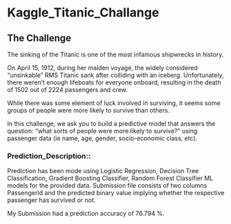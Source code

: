 # Kaggle_Titanic_Challange

## The Challenge

The sinking of the Titanic is one of the most infamous shipwrecks in history.

On April 15, 1912, during her maiden voyage, the widely considered “unsinkable” RMS Titanic sank after colliding with an iceberg. Unfortunately, there weren’t enough lifeboats for everyone onboard, resulting in the death of 1502 out of 2224 passengers and crew.

While there was some element of luck involved in surviving, it seems some groups of people were more likely to survive than others.

In this challenge, we ask you to build a predictive model that answers the question: “what sorts of people were more likely to survive?” using passenger data (ie name, age, gender, socio-economic class, etc).


### Prediction_Description::
Prediction has been mode using Logistic Regression, Decision Tree Classification, Gradient Boosting Classifier, Random Forest Classifier ML models for the provided data. Submission file consists of two columns PassengerId and the predicted binary value implying whether the respective passenger has survived or not.

My Submission had a prediction accuracy of 76.794 %.
